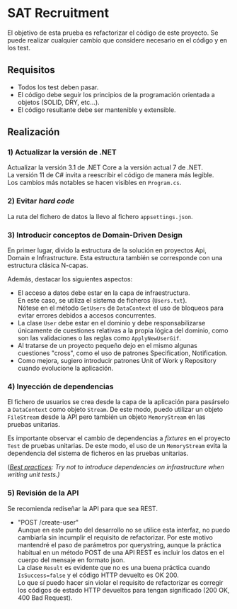 # SAT Recruitment

El objetivo de esta prueba es refactorizar el código de este proyecto.
Se puede realizar cualquier cambio que considere necesario en el código y en los test.


## Requisitos 

- Todos los test deben pasar.
- El código debe seguir los principios de la programación orientada a objetos (SOLID, DRY, etc...).
- El código resultante debe ser mantenible y extensible.


## Realización

### 1) Actualizar la versión de .NET

Actualizar la versión 3.1 de .NET Core a la versión actual 7 de .NET.  
La versión 11 de C# invita a reescribir el código de manera más legible.  
Los cambios más notables se hacen visibles en `Program.cs`.

### 2) Evitar _hard code_

La ruta del fichero de datos la llevo al fichero `appsettings.json`.

### 3) Introducir conceptos de Domain-Driven Design

En primer lugar, divido la estructura de la solución en proyectos Api, Domain e Infrastructure.
Esta estructura también se corresponde con una estructura clásica N-capas.

Además, destacar los siguientes aspectos:
- El acceso a datos debe estar en la capa de infraestructura.  
  En este caso, se utiliza el sistema de ficheros (`Users.txt`).  
  Nótese en el método `GetUsers` de `DataContext` el uso de bloqueos para evitar errores
  debidos a accesos concurrentes.
- La clase `User` debe estar en el dominio y debe responsabilizarse únicamente de cuestiones relativas
  a la propia lógica del dominio, como son las validaciones o las reglas como `ApplyNewUserGif`.
- Al tratarse de un proyecto pequeño dejo en el mismo algunas cuestiones "cross", como el uso de patrones
  Specification, Notification.
- Como mejora, sugiero introducir patrones Unit of Work y Repository cuando evolucione la aplicación.

### 4) Inyección de dependencias

El fichero de usuarios se crea desde la capa de la aplicación para pasárselo a `DataContext` como
objeto `Stream`. De este modo, puedo utilizar un objeto `FileStream` desde la API pero también un
objeto `MemoryStream` en las pruebas unitarias.

Es importante observar el cambio de dependencias a _fixtures_ en el proyecto `Test` de pruebas
unitarias. De este modo, el uso de un `MemoryStream` evita la dependencia del sistema de ficheros
en las pruebas unitarias.

(_[Best practices](https://learn.microsoft.com/en-us/dotnet/core/testing/unit-testing-best-practices#best-practices):
Try not to introduce dependencies on infrastructure when writing unit tests.)_

### 5) Revisión de la API

Se recomienda rediseñar la API para que sea REST.

- "POST /create-user"  
Aunque en este punto del desarrollo no se utilice esta interfaz, no puedo cambiarla sin incumplir
el requisito de refactorizar. Por este motivo mantendré el paso de parámetros por querystring, aunque la
práctica habitual en un método POST de una API REST es incluir los datos en el cuerpo del
mensaje en formato json.  
La clase `Result` es evidente que no es una buena práctica cuando `IsSuccess=false` y el código
HTTP devuelto es OK 200.   
Lo que sí puedo hacer sin violar el requisito de refactorizar es corregir los códigos
de estado HTTP devueltos para tengan significado (200 OK, 400 Bad Request).